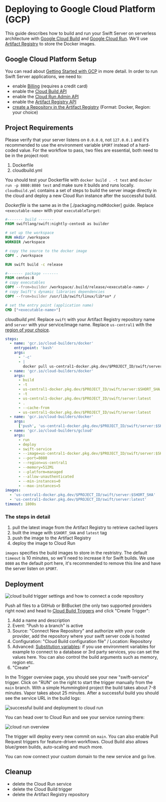 # Deploying to Google Cloud Platform (GCP)

This guide describes how to build and run your Swift Server on serverless
architecture with [Google Cloud Build](https://cloud.google.com/build) and
[Google Cloud Run](https://cloud.google.com/run). We'll use
[Artifact Registry](https://cloud.google.com/artifact-registry/docs/docker/quickstart)
to store the Docker images.

## Google Cloud Platform Setup

You can read about
[Getting Started with GCP](https://cloud.google.com/gcp/getting-started/) in
more detail. In order to run Swift Server applications, we need to:

- enable [Billing](https://console.cloud.google.com/billing) (requires a credit
  card)
- enable the
  [Cloud Build API](https://console.cloud.google.com/apis/api/cloudbuild.googleapis.com/overview)
- enable the
  [Cloud Run Admin API](https://console.cloud.google.com/apis/api/run.googleapis.com/overview)
- enable the
  [Artifact Registry API](https://console.cloud.google.com/apis/api/artifactregistry.googleapis.com/overview)
- [create a Repository in the Artifact Registry](https://console.cloud.google.com/artifacts/create-repo)
  (Format: Docker, Region: your choice)

## Project Requirements

Please verify that your server listens on `0.0.0.0`, not `127.0.0.1` and it's
recommended to use the environment variable `$PORT` instead of a hard-coded
value. For the workflow to pass, two files are essential, both need to be in the
project root:

1. Dockerfile
2. cloudbuild.yml

You should test your Dockerfile with `docker build . -t test` and
`docker run -p 8080:8080 test` and make sure it builds and runs locally.
`cloudbuild.yml` contains a set of steps to build the server image directly in
the cloud and deploy a new Cloud Run instance after the successful build.

_Dockerfile_ is the same as in the [./packaging.md#docker] guide. Replace
`<executable-name>` with your `executableTarget`:

```Dockerfile
#------- build -------
FROM swiftlang/swift:nightly-centos8 as builder

# set up the workspace
RUN mkdir /workspace
WORKDIR /workspace

# copy the source to the docker image
COPY . /workspace

RUN swift build -c release

#------- package -------
FROM centos:8
# copy executables
COPY --from=builder /workspace/.build/release/<executable-name> /
# copy Swift's dynamic libraries dependencies
COPY --from=builder /usr/lib/swift/linux/lib*so* /

# set the entry point (application name)
CMD ["<executable-name>"]

```

_cloudbuild.yml_. Replace `swift` with your Artifact Registry repository name
and `server` with your service/image name. Replace `us-central1` with the
[region of your choice](https://cloud.google.com/about/locations/).

```yaml
steps:
  - name: 'gcr.io/cloud-builders/docker'
    entrypoint: 'bash'
    args:
      - '-c'
      - |
        docker pull us-central1-docker.pkg.dev/$PROJECT_ID/swift/server:latest || exit 0
  - name: 'gcr.io/cloud-builders/docker'
    args:
      - build
      - -t
      - us-central1-docker.pkg.dev/$PROJECT_ID/swift/server:$SHORT_SHA
      - -t
      - us-central1-docker.pkg.dev/$PROJECT_ID/swift/server:latest
      - .
      - --cache-from
      - us-central1-docker.pkg.dev/$PROJECT_ID/swift/server:latest
  - name: 'gcr.io/cloud-builders/docker'
    args:
      ['push', 'us-central1-docker.pkg.dev/$PROJECT_ID/swift/server:$SHORT_SHA']
  - name: 'gcr.io/cloud-builders/gcloud'
    args:
      - run
      - deploy
      - swift-service
      - --image=us-central1-docker.pkg.dev/$PROJECT_ID/swift/server:$SHORT_SHA
      - --port=8080
      - --region=us-central1
      - --memory=512Mi
      - --platform=managed
      - --allow-unauthenticated
      - --min-instances=0
      - --max-instances=5
images:
  - 'us-central1-docker.pkg.dev/$PROJECT_ID/swift/server:$SHORT_SHA'
  - 'us-central1-docker.pkg.dev/$PROJECT_ID/swift/server:latest'
timeout: 1800s
```

### The steps in detail

1. pull the latest image from the Artifact Registry to retrieve cached layers
2. built the image with `$SHORT_SHA` and `latest` tag
3. push the image to the Artifact Registry
4. deploy the image to Cloud Run

`images` specifies the build images to store in the restristry. The default
`timeout` is 10 minutes, so we'll need to increase it for Swift builds. We use
`8080` as the default port here, it's recommended to remove this line and have
the server listen on `$PORT`.

## Deployment

![cloud build trigger settings and how to connect a code repository](../images/gcp-connect-repo.png)

Push all files to a GitHub or BitBucket (the only two supported providers right
now) and head to
[Cloud Build Triggers](https://console.cloud.google.com/cloud-build/triggers)
and click "Create Trigger":

1. Add a name and description
2. Event: "Push to a branch" is active
3. Source: "Connect New Repository" and authorize with your code provider, add
   the repository where your swift server code is hosted
4. Configuration: "Cloud Build configuration file" / Location: Repository
5. Advanced:
   [Substitution variables](https://cloud.google.com/cloud-build/docs/configuring-builds/substitute-variable-values):
   if you use environment variables for example to connect to a database or 3rd
   party services, you can set the values here. You can also control the build
   arguments such as memory, region etc.
6. "Create"

In the Trigger overview page, you should see your new "swift-service" trigger.
Click on "RUN" on the right to start the trigger manually from the `main`
branch. With a simple Hummingbird project the build takes about 7-8 minutes.
Vapor takes about 25 minutes. After a successful build you should see the
service URL in the build logs:

![successful build and deployment to cloud run](../images/gcp-cloud-build.png)

You can head over to Cloud Run and see your service running there:

![cloud run overview](../images/gcp-cloud-run.png)

The trigger will deploy every new commit on `main`. You can also enable Pull
Request triggers for feature-driven workflows. Cloud Build also allows
blue/green builds, auto-scaling and much more.

You can now connect your custom domain to the new service and go live.

## Cleanup

- delete the Cloud Run service
- delete the Cloud Build trigger
- delete the Artifact Registry repository
